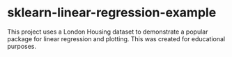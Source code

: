 # sklearn-linear-regression-example
This project uses a London Housing dataset to demonstrate a popular package for linear regression and plotting. This was created for educational purposes.
